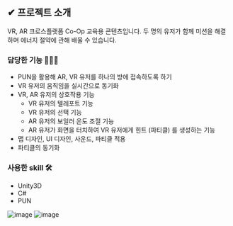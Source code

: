 
## ✔ 프로젝트 소개
VR, AR 크로스플랫폼 Co-Op 교육용 콘텐츠입니다.
두 명의 유저가 함께 미션을 해결하며 에너지 절약에 관해 배울 수 있습니다.

### 담당한 기능 👩🏻‍💻
- PUN을 활용해 AR, VR 유저를 하나의 방에 접속하도록 하기
- VR 유저의 움직임을 실시간으로 동기화
- VR, AR 유저의 상호작용 기능
  - VR 유저의 텔레포트 기능
  - VR 유저의 선택 기능
  - AR 유저의 보일러 온도 조절 기능
  - AR 유저가 화면을 터치하여 VR 유저에게 힌트 (파티클) 를 생성하는 기능
- 맵 디자인, UI 디자인, 사운드, 파티클 적용
- 파티클의 동기화

### 사용한 skill 🛠️
- Unity3D
- C#
- PUN

  
![image](https://github.com/strurao/Green/assets/126440235/188ef8f1-095b-4179-98a3-0bc6878c65a3)
![image](https://github.com/strurao/Green/assets/126440235/ae3a3a38-7968-42f1-bc49-28bfc929bf54)
